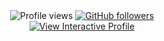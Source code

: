 <div align="center">
  <img src="https://komarev.com/ghpvc/?username=0xfab0131&style=flat" alt="Profile views" />
  <a href="https://github.com/0xfab0131?tab=followers">
    <img alt="GitHub followers" src="https://img.shields.io/github/followers/0xfab0131?style=flat&logo=github">
  </a>
</div>

<div align="center">
  <a href="https://0xfab0131.github.io/0xfab0131/">
    <img src="https://raw.githubusercontent.com/0xfab0131/0xfab0131/refs/heads/main/assets/interactive.svg" alt="View Interactive Profile" />
  </a>
</div>
